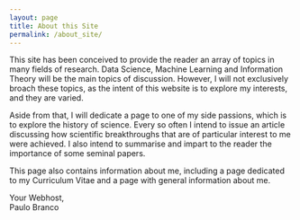 ```yaml
---
layout: page
title: About this Site
permalink: /about_site/
---
```


This site has been conceived to provide the reader an array of topics in many fields of research. Data Science, Machine Learning and Information Theory will be the main topics of discussion. However, I will not exclusively broach these topics, as the intent of this website is to explore my interests, and they are varied.

Aside from that, I will dedicate a page to one of my side passions, which is to explore the history of science. Every so often I intend to issue an article discussing how scientific breakthroughs that are of particular interest to me were achieved. I also intend to summarise and impart to the reader the importance of some seminal papers.

This page also contains information about me, including a page dedicated to my Curriculum Vitae and a page with general information about me.

Your Webhost,  
Paulo Branco
